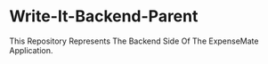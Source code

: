 # Write-It-Backend-Parent
This Repository Represents The Backend Side Of The ExpenseMate Application.
